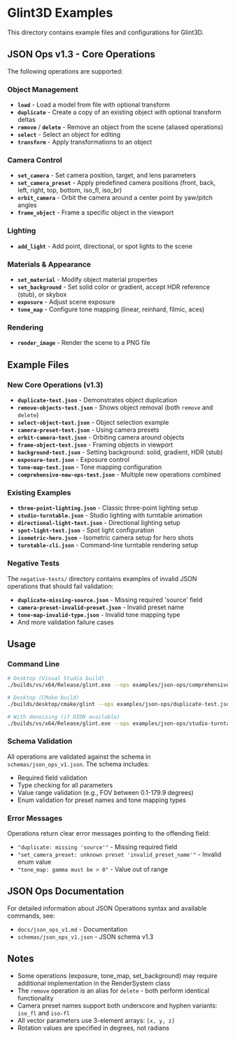 # Glint3D Examples

This directory contains example files and configurations for Glint3D.

## JSON Ops v1.3 - Core Operations

The following operations are supported:

### Object Management
- **`load`** - Load a model from file with optional transform
- **`duplicate`** - Create a copy of an existing object with optional transform deltas
- **`remove`** / **`delete`** - Remove an object from the scene (aliased operations)
- **`select`** - Select an object for editing
- **`transform`** - Apply transformations to an object

### Camera Control
- **`set_camera`** - Set camera position, target, and lens parameters
- **`set_camera_preset`** - Apply predefined camera positions (front, back, left, right, top, bottom, iso_fl, iso_br)
- **`orbit_camera`** - Orbit the camera around a center point by yaw/pitch angles
- **`frame_object`** - Frame a specific object in the viewport

### Lighting
- **`add_light`** - Add point, directional, or spot lights to the scene

### Materials & Appearance
- **`set_material`** - Modify object material properties
- **`set_background`** - Set solid color or gradient, accept HDR reference (stub), or skybox
- **`exposure`** - Adjust scene exposure
- **`tone_map`** - Configure tone mapping (linear, reinhard, filmic, aces)

### Rendering
- **`render_image`** - Render the scene to a PNG file

## Example Files

### New Core Operations (v1.3)
- **`duplicate-test.json`** - Demonstrates object duplication
- **`remove-objects-test.json`** - Shows object removal (both `remove` and `delete`)
- **`select-object-test.json`** - Object selection example
- **`camera-preset-test.json`** - Using camera presets
- **`orbit-camera-test.json`** - Orbiting camera around objects
- **`frame-object-test.json`** - Framing objects in viewport
 - **`background-test.json`** - Setting background: solid, gradient, HDR (stub)
- **`exposure-test.json`** - Exposure control
- **`tone-map-test.json`** - Tone mapping configuration
- **`comprehensive-new-ops-test.json`** - Multiple new operations combined

### Existing Examples
- **`three-point-lighting.json`** - Classic three-point lighting setup
- **`studio-turntable.json`** - Studio lighting with turntable animation
- **`directional-light-test.json`** - Directional lighting setup
- **`spot-light-test.json`** - Spot light configuration
- **`isometric-hero.json`** - Isometric camera setup for hero shots
- **`turntable-cli.json`** - Command-line turntable rendering setup

### Negative Tests
The `negative-tests/` directory contains examples of invalid JSON operations that should fail validation:
- **`duplicate-missing-source.json`** - Missing required 'source' field
- **`camera-preset-invalid-preset.json`** - Invalid preset name
- **`tone-map-invalid-type.json`** - Invalid tone mapping type
- And more validation failure cases

## Usage

### Command Line
```bash
# Desktop (Visual Studio build)
./builds/vs/x64/Release/glint.exe --ops examples/json-ops/comprehensive-new-ops-test.json --render output.png --w 1280 --h 720

# Desktop (CMake build)
./builds/desktop/cmake/glint --ops examples/json-ops/duplicate-test.json --render output.png

# With denoising (if OIDN available)
./builds/vs/x64/Release/glint.exe --ops examples/json-ops/studio-turntable.json --render output.png --denoise
```

### Schema Validation
All operations are validated against the schema in `schemas/json_ops_v1.json`. The schema includes:
- Required field validation
- Type checking for all parameters  
- Value range validation (e.g., FOV between 0.1-179.9 degrees)
- Enum validation for preset names and tone mapping types

### Error Messages
Operations return clear error messages pointing to the offending field:
- `"duplicate: missing 'source'"` - Missing required field
- `"set_camera_preset: unknown preset 'invalid_preset_name'"` - Invalid enum value
- `"tone_map: gamma must be > 0"` - Value out of range

## JSON Ops Documentation

For detailed information about JSON Operations syntax and available commands, see:
- `docs/json_ops_v1.md` - Documentation
- `schemas/json_ops_v1.json` - JSON schema v1.3

## Notes

- Some operations (exposure, tone_map, set_background) may require additional implementation in the RenderSystem class
- The `remove` operation is an alias for `delete` - both perform identical functionality  
- Camera preset names support both underscore and hyphen variants: `iso_fl` and `iso-fl`
- All vector parameters use 3-element arrays: `[x, y, z]`
- Rotation values are specified in degrees, not radians
